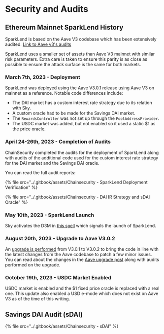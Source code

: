 # Security and Audits

## Ethereum Mainnet SparkLend History

SparkLend is based on the Aave V3 codebase which has been extensively audited. [Link to Aave v3's audits](https://docs.aave.com/developers/deployed-contracts/security-and-audits)

SparkLend uses a smaller set of assets than Aave V3 mainnet with similar risk parameters. Extra care is taken to ensure this parity is as close as possible to ensure the attack surface is the same for both markets.

### March 7th, 2023 - Deployment

SparkLend was deployed using the Aave V3.0.1 release using Aave V3 on mainnet as a reference. Notable code differences include:

* The DAI market has a custom interest rate strategy due to its relation with Sky.
* A custom oracle had to be made for the Savings DAI market.
* The `RewardsController` was not set up through the `PoolAddressProvider`.
* The USDC market was added, but not enabled so it used a static $1 as the price oracle.

### April 24-26th, 2023 - Completion of Audits

ChainSecurity completed the audits for the deployment of SparkLend along with audits of the additional code used for the custom interest rate strategy for the DAI market and the Savings DAI oracle.

You can read the full audit reports:

{% file src="../.gitbook/assets/Chainsecurity - SparkLend Deployment Verification" %}

{% file src="../.gitbook/assets/Chainsecurity - DAI IR Strategy and sDAI Oracle" %}

### May 10th, 2023 - SparkLend Launch

Sky activates the D3M in [this spell](https://etherscan.io/address/0x77107F74bf30250aFFada0fbD09fa517658B4916#code) which signals the launch of SparkLend.

### August 20th, 2023 - Upgrade to Aave V3.0.2

An [upgrade is performed](https://etherscan.io/address/0x60cc45dab5f0b17789c77d5fe990f1ad80e9dd65#code) from V3.0.1 to V3.0.2 to bring the code in line with the latest changes from the Aave codebase to patch a few minor issues. You can read about the changes in the [Aave upgrade post](https://app.aave.com/governance/proposal/213/) along with audits performed on the upgrade.

### October 19th, 2023 - USDC Market Enabled

USDC market is enabled and the $1 fixed price oracle is replaced with a real one. This update also enabled a USD e-mode which does not exist on Aave V3 as of the time of this writing.

## Savings DAI Audit (sDAI)

{% file src="../.gitbook/assets/Chainsecurity - sDAI" %}
